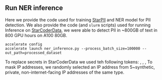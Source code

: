 ## Run NER inference
Here we provide the code used for training [StarPII](https://huggingface.co/bigcode/starpii) and NER model for PII detection.  We also provide the code (and `slurm` scripts) used for running Inference on [StarCoderData](https://huggingface.co/datasets/bigcode/starcoderdata), we were able to detect PII in ~800GB of text in 800 GPU hours on A100 80GB.
```
accelerate config
accelerate launch ner_inference.py --process_batch_size=100000 --out_path=processed_dataset
```
To replace secrets in StarCoderData we used teh following tokens:
<NAME>, <EMAIL>, <KEY>, <PASSWORD>
To mask IP addresses, we randomly selected an IP address from 5~synthetic, private, non-internet-facing IP addresses of the same type.